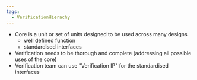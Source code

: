 ```yaml
---
tags:
  - VerificationHierachy
---
```

- Core is a unit or set of units designed to be used across many designs
	- well defined function
	- standardised interfaces
- Verification needs to be thorough and complete (addressing all possible uses of the core)
- Verification team can use "Verification IP" for the standardised interfaces 